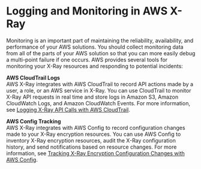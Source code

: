 # Logging and Monitoring in AWS X\-Ray<a name="security-logging-monitoring"></a>

Monitoring is an important part of maintaining the reliability, availability, and performance of your AWS solutions\. You should collect monitoring data from all of the parts of your AWS solution so that you can more easily debug a multi\-point failure if one occurs\. AWS provides several tools for monitoring your X\-Ray resources and responding to potential incidents:

**AWS CloudTrail Logs**  
AWS X\-Ray integrates with AWS CloudTrail to record API actions made by a user, a role, or an AWS service in X\-Ray\. You can use CloudTrail to monitor X\-Ray API requests in real time and store logs in Amazon S3, Amazon CloudWatch Logs, and Amazon CloudWatch Events\. For more information, see [Logging X\-Ray API Calls with AWS CloudTrail](xray-api-cloudtrail.md)\.

**AWS Config Tracking**  
AWS X\-Ray integrates with AWS Config to record configuration changes made to your X\-Ray encryption resources\. You can use AWS Config to inventory X\-Ray encryption resources, audit the X\-Ray configuration history, and send notifications based on resource changes\. For more information, see [Tracking X\-Ray Encryption Configuration Changes with AWS Config](xray-api-config.md)\.